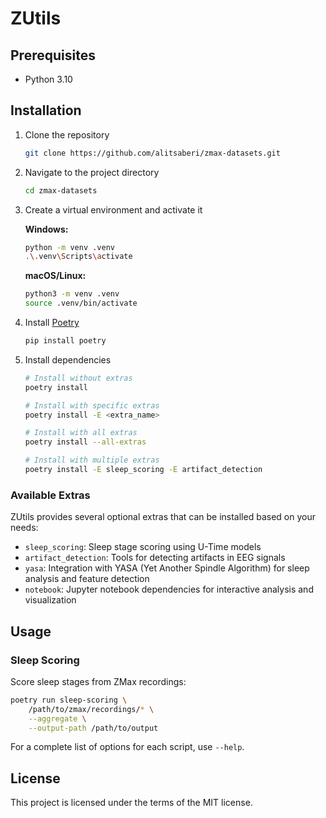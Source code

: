 # ZUtils

## Prerequisites

- Python 3.10

## Installation

1. Clone the repository
   ```bash
   git clone https://github.com/alitsaberi/zmax-datasets.git
   ```

2. Navigate to the project directory
   ```bash
   cd zmax-datasets
   ```

3. Create a virtual environment and activate it

   **Windows:**
   ```bash
   python -m venv .venv
   .\.venv\Scripts\activate
   ```

   **macOS/Linux:**
   ```bash
   python3 -m venv .venv
   source .venv/bin/activate
   ```

4. Install [Poetry](https://python-poetry.org/docs/#installing-manually)
   ```bash
   pip install poetry
   ```

5. Install dependencies
   ```bash
   # Install without extras
   poetry install

   # Install with specific extras
   poetry install -E <extra_name>

   # Install with all extras
   poetry install --all-extras

   # Install with multiple extras
   poetry install -E sleep_scoring -E artifact_detection
   ```

### Available Extras

ZUtils provides several optional extras that can be installed based on your needs:

- `sleep_scoring`: Sleep stage scoring using U-Time models
- `artifact_detection`: Tools for detecting artifacts in EEG signals
- `yasa`: Integration with YASA (Yet Another Spindle Algorithm) for sleep analysis and feature detection
- `notebook`: Jupyter notebook dependencies for interactive analysis and visualization

## Usage

### Sleep Scoring

Score sleep stages from ZMax recordings:

```bash
poetry run sleep-scoring \
    /path/to/zmax/recordings/* \
    --aggregate \
    --output-path /path/to/output
```

For a complete list of options for each script, use `--help`.

## License

This project is licensed under the terms of the MIT license.